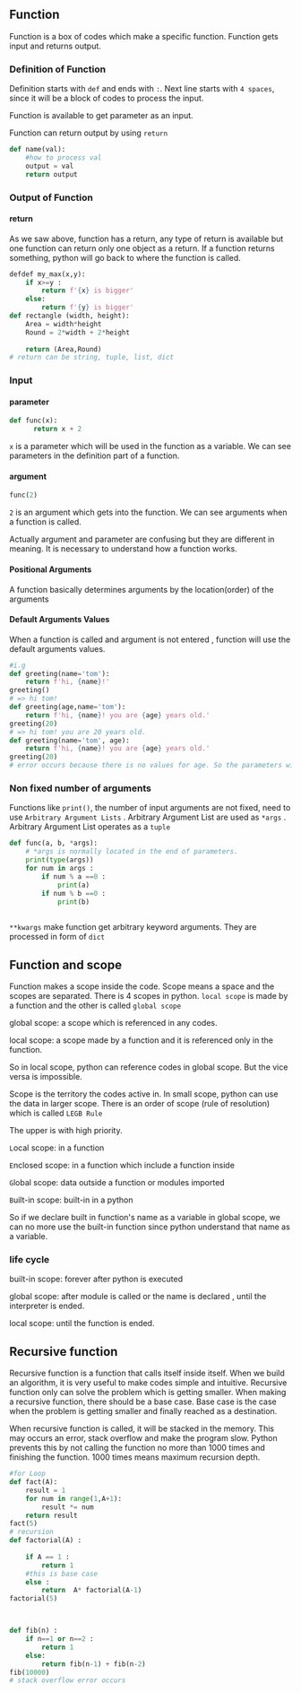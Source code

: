 ## Function

Function is a box of codes which make a specific function. Function gets input and returns output. 



### Definition of Function

Definition starts with `def` and ends with `:`.  Next line starts with `4 spaces`, since it will be a block of codes to process the input. 

Function is available to get parameter as an input. 

Function can return output by using `return`

```python
def name(val):
    #how to process val
    output = val
    return output

```



### Output of Function

#### return

As we saw above, function has a return, any type of return is available but one function can return only one object as a return. If a function returns something, python will go back to where the function is called.

```python
defdef my_max(x,y):
    if x>=y : 
        return f'{x} is bigger'
    else:
        return f'{y} is bigger'
def rectangle (width, height):
    Area = width*height
    Round = 2*width + 2*height
    
    return (Area,Round)
# return can be string, tuple, list, dict
```

 



### Input

#### parameter

```python
def func(x):
      return x + 2
```

`x` is a parameter which will be used in the function as a variable. We can see parameters in the definition part of a function.



#### argument

```python
func(2)
```

`2` is an argument which gets into the function. We can see arguments when a function is called. 

 Actually argument and parameter are confusing but they are different in meaning. It is necessary to understand how a function works.



#### Positional Arguments

A function basically determines arguments by  the location(order) of the arguments

#### Default Arguments Values

When a function is called and argument is not entered , function will use the default arguments values. 

```python
#i.g
def greeting(name='tom'):
    return f'hi, {name}!'
greeting() 
# => hi tom!
def greeting(age,name='tom'):
    return f'hi, {name}! you are {age} years old.'
greeting(20)
# => hi tom! you are 20 years old.
def greeting(name='tom', age):
    return f'hi, {name}! you are {age} years old.'
greeting(20)
# error occurs because there is no values for age. So the parameters with Default Arguments Values are after the parameters without it.


```



### Non fixed number of arguments

Functions like `print()`, the number of input arguments are not fixed, need to use `Arbitrary Argument Lists` . Arbitrary Argument List are used as `*args` . Arbitrary Argument List operates as a `tuple`

```python
def func(a, b, *args):
    # *args is normally located in the end of parameters.
    print(type(args))
    for num in args : 
        if num % a ==0 : 
            print(a)
        if num % b ==0 : 
            print(b)
    
```

`**kwargs` make function get arbitrary keyword arguments. They are processed in form of `dict` 





## Function and scope 

Function makes a scope inside the code. Scope means a space and the scopes are separated.  There is 4 scopes in python. `local scope` is made by a function and the other is called `global scope` 

global scope: a scope which is referenced in any codes.

local scope:  a scope made by a function and it is referenced only in the function. 

So in local scope, python can reference codes in global scope. But the vice versa is impossible.

Scope is the territory the codes active in. In small scope, python can use the data in larger scope. There is an order of scope (rule of resolution) which is called `LEGB Rule` 

The upper is with high priority.

 `L`ocal scope:  in a function

`E`nclosed scope: in a function which include a function inside

`G`lobal scope:  data outside a function or modules imported

`B`uilt-in scope:  built-in in a python

So if we declare built in function's name as a variable in global scope, we can no more use the built-in function since python understand that name as a variable.



### life cycle

built-in scope: forever after python is executed

global scope: after module is called or the name is declared , until the interpreter is ended.

local scope: until the function is ended.



## Recursive function

Recursive function is a function that calls itself inside itself. When we build an algorithm, it is very useful to make codes simple and intuitive. Recursive function only can solve the problem which is getting smaller. When making a recursive function, there should be a base case. Base case is the case when the problem is getting smaller and finally reached as a destination. 

When recursive function is called, it will be stacked in the memory. This may occurs an error, stack overflow and make the program slow. Python prevents this by not calling the function no more than 1000 times and finishing the function. 1000 times means maximum recursion depth. 

```python
#for Loop 
def fact(A):
    result = 1
    for num in range(1,A+1):
        result *= num
    return result
fact(5)
# recursion 
def factorial(A) : 
    
    if A == 1 :
        return 1
    #this is base case
    else : 
        return  A* factorial(A-1)
factorial(5)



def fib(n) : 
    if n==1 or n==2 : 
        return 1
    else:
        return fib(n-1) + fib(n-2)
fib(10000)
# stack overflow error occurs 

```

